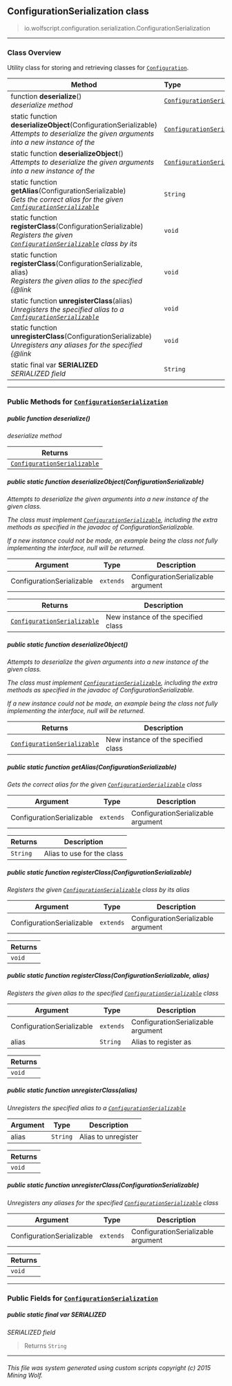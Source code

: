 ## ConfigurationSerialization __class__

>io.wolfscript.configuration.serialization.ConfigurationSerialization

---

### Class Overview

Utility class for storing and retrieving classes for [`Configuration`](../Configuration.md).

Method | Type   
--- | :--- 
 function __deserialize__() <br> _deserialize method_ | [`ConfigurationSerializable`](ConfigurationSerializable.md)
static function __deserializeObject__(ConfigurationSerializable) <br> _Attempts to deserialize the given arguments into a new instance of the_ | [`ConfigurationSerializable`](ConfigurationSerializable.md)
static function __deserializeObject__() <br> _Attempts to deserialize the given arguments into a new instance of the_ | [`ConfigurationSerializable`](ConfigurationSerializable.md)
static function __getAlias__(ConfigurationSerializable) <br> _Gets the correct alias for the given [`ConfigurationSerializable`](ConfigurationSerializable.md)_ | `String`
static function __registerClass__(ConfigurationSerializable) <br> _Registers the given [`ConfigurationSerializable`](ConfigurationSerializable.md) class by its_ | `void`
static function __registerClass__(ConfigurationSerializable, alias) <br> _Registers the given alias to the specified {@link_ | `void`
static function __unregisterClass__(alias) <br> _Unregisters the specified alias to a [`ConfigurationSerializable`](ConfigurationSerializable.md)_ | `void`
static function __unregisterClass__(ConfigurationSerializable) <br> _Unregisters any aliases for the specified {@link_ | `void`
static final var __SERIALIZED__ <br> _SERIALIZED field_ | `String`



---


### Public Methods for [`ConfigurationSerialization`](ConfigurationSerialization.md)

##### <a id='deserialize'></a>public  function __deserialize__()

_deserialize method_

Returns | 
--- | 
[`ConfigurationSerializable`](ConfigurationSerializable.md) |


##### <a id='deserializeobject'></a>public static function __deserializeObject__(ConfigurationSerializable)

_Attempts to deserialize the given arguments into a new instance of the given class. <p> The class must implement [`ConfigurationSerializable`](ConfigurationSerializable.md), including the extra methods as specified in the javadoc of ConfigurationSerializable. <p> If a new instance could not be made, an example being the class not fully implementing the interface, null will be returned._

Argument | Type | Description  
--- | --- | --- 
ConfigurationSerializable | `extends` | ConfigurationSerializable argument

Returns | Description
--- | --- 
[`ConfigurationSerializable`](ConfigurationSerializable.md) | New instance of the specified class


##### <a id='deserializeobject'></a>public static function __deserializeObject__()

_Attempts to deserialize the given arguments into a new instance of the given class. <p> The class must implement [`ConfigurationSerializable`](ConfigurationSerializable.md), including the extra methods as specified in the javadoc of ConfigurationSerializable. <p> If a new instance could not be made, an example being the class not fully implementing the interface, null will be returned._

Returns | Description
--- | --- 
[`ConfigurationSerializable`](ConfigurationSerializable.md) | New instance of the specified class


##### <a id='getalias'></a>public static function __getAlias__(ConfigurationSerializable)

_Gets the correct alias for the given [`ConfigurationSerializable`](ConfigurationSerializable.md) class_

Argument | Type | Description  
--- | --- | --- 
ConfigurationSerializable | `extends` | ConfigurationSerializable argument

Returns | Description
--- | --- 
`String` | Alias to use for the class


##### <a id='registerclass'></a>public static function __registerClass__(ConfigurationSerializable)

_Registers the given [`ConfigurationSerializable`](ConfigurationSerializable.md) class by its alias_

Argument | Type | Description  
--- | --- | --- 
ConfigurationSerializable | `extends` | ConfigurationSerializable argument

Returns | 
--- | 
`void` |


##### <a id='registerclass'></a>public static function __registerClass__(ConfigurationSerializable, alias)

_Registers the given alias to the specified [`ConfigurationSerializable`](ConfigurationSerializable.md) class_

Argument | Type | Description  
--- | --- | --- 
ConfigurationSerializable | `extends` | ConfigurationSerializable argument
alias | `String` | Alias to register as

Returns | 
--- | 
`void` |


##### <a id='unregisterclass'></a>public static function __unregisterClass__(alias)

_Unregisters the specified alias to a [`ConfigurationSerializable`](ConfigurationSerializable.md)_

Argument | Type | Description  
--- | --- | --- 
alias | `String` | Alias to unregister

Returns | 
--- | 
`void` |


##### <a id='unregisterclass'></a>public static function __unregisterClass__(ConfigurationSerializable)

_Unregisters any aliases for the specified [`ConfigurationSerializable`](ConfigurationSerializable.md) class_

Argument | Type | Description  
--- | --- | --- 
ConfigurationSerializable | `extends` | ConfigurationSerializable argument

Returns | 
--- | 
`void` |


---

### Public Fields for [`ConfigurationSerialization`](ConfigurationSerialization.md)

##### <a id='serialized'></a>public static final var __SERIALIZED__

_SERIALIZED field_

>Returns
>  `String`

---


###### This file was system generated using custom scripts copyright (c) 2015 Mining Wolf.
	

